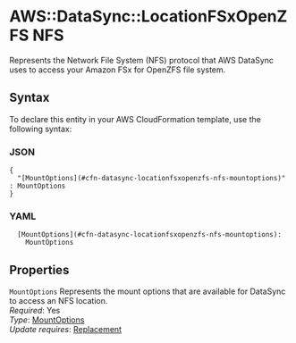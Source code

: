 # AWS::DataSync::LocationFSxOpenZFS NFS<a name="aws-properties-datasync-locationfsxopenzfs-nfs"></a>

Represents the Network File System \(NFS\) protocol that AWS DataSync uses to access your Amazon FSx for OpenZFS file system\.

## Syntax<a name="aws-properties-datasync-locationfsxopenzfs-nfs-syntax"></a>

To declare this entity in your AWS CloudFormation template, use the following syntax:

### JSON<a name="aws-properties-datasync-locationfsxopenzfs-nfs-syntax.json"></a>

```
{
  "[MountOptions](#cfn-datasync-locationfsxopenzfs-nfs-mountoptions)" : MountOptions
}
```

### YAML<a name="aws-properties-datasync-locationfsxopenzfs-nfs-syntax.yaml"></a>

```
  [MountOptions](#cfn-datasync-locationfsxopenzfs-nfs-mountoptions): 
    MountOptions
```

## Properties<a name="aws-properties-datasync-locationfsxopenzfs-nfs-properties"></a>

`MountOptions`  <a name="cfn-datasync-locationfsxopenzfs-nfs-mountoptions"></a>
Represents the mount options that are available for DataSync to access an NFS location\.  
*Required*: Yes  
*Type*: [MountOptions](aws-properties-datasync-locationfsxopenzfs-mountoptions.md)  
*Update requires*: [Replacement](https://docs.aws.amazon.com/AWSCloudFormation/latest/UserGuide/using-cfn-updating-stacks-update-behaviors.html#update-replacement)